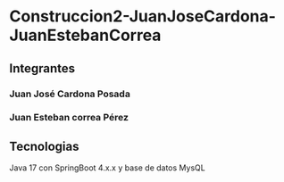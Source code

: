 # Construccion2-JuanJoseCardona-JuanEstebanCorrea

## Integrantes
### Juan José Cardona Posada
### Juan Esteban correa Pérez

## Tecnologias
Java 17 con SpringBoot 4.x.x y base de datos MysQL
